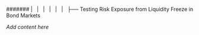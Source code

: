 ####### |   |   |   |   |   |   ├── Testing Risk Exposure from Liquidity Freeze in Bond Markets

*Add content here*